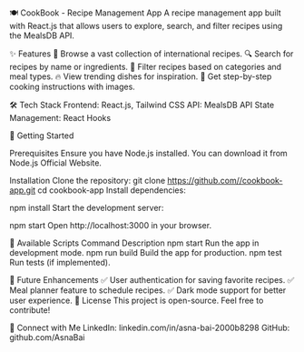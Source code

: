 🍽️ CookBook - Recipe Management App
A recipe management app built with React.js that allows users to explore, search, and filter recipes using the MealsDB API.

✨ Features
📖 Browse a vast collection of international recipes.
🔍 Search for recipes by name or ingredients.
📌 Filter recipes based on categories and meal types.
🔥 View trending dishes for inspiration.
🍳 Get step-by-step cooking instructions with images.

🛠️ Tech Stack
Frontend: React.js, Tailwind CSS
API: MealsDB API
State Management: React Hooks

🚀 Getting Started

Prerequisites
Ensure you have Node.js installed. You can download it from Node.js Official Website.

Installation
Clone the repository:
git clone https://github.com//cookbook-app.git
cd cookbook-app
Install dependencies:

npm install
Start the development server:

npm start
Open http://localhost:3000 in your browser.

🔧 Available Scripts
Command	Description
npm start	Run the app in development mode.
npm run build	Build the app for production.
npm test	Run tests (if implemented).


🎯 Future Enhancements
✅ User authentication for saving favorite recipes.
✅ Meal planner feature to schedule recipes.
✅ Dark mode support for better user experience.
📜 License
This project is open-source. Feel free to contribute!

🤝 Connect with Me
LinkedIn: linkedin.com/in/asna-bai-2000b8298
GitHub: github.com/AsnaBai
